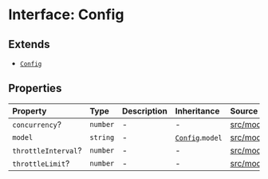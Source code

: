 # Interface: Config

## Extends

- [`Config`](../../Base/interfaces/Config.md)

## Properties

| Property | Type | Description | Inheritance | Source |
| :------ | :------ | :------ | :------ | :------ |
| `concurrency`? | `number` | - | - | [src/model/types.ts:238](https://github.com/dexaai/llm-tools/blob/98f7fd5/src/model/types.ts#L238) |
| `model` | `string` | - | [`Config`](../../Base/interfaces/Config.md).`model` | [src/model/types.ts:31](https://github.com/dexaai/llm-tools/blob/98f7fd5/src/model/types.ts#L31) |
| `throttleInterval`? | `number` | - | - | [src/model/types.ts:240](https://github.com/dexaai/llm-tools/blob/98f7fd5/src/model/types.ts#L240) |
| `throttleLimit`? | `number` | - | - | [src/model/types.ts:239](https://github.com/dexaai/llm-tools/blob/98f7fd5/src/model/types.ts#L239) |
